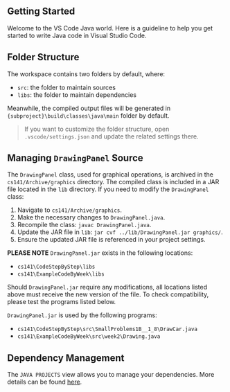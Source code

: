 ## Getting Started

Welcome to the VS Code Java world. Here is a guideline to help you get started to write Java code in Visual Studio Code.

## Folder Structure

The workspace contains two folders by default, where:

- `src`: the folder to maintain sources
- `libs`: the folder to maintain dependencies

Meanwhile, the compiled output files will be generated in `{subproject}\build\classes\java\main` folder by default.

> If you want to customize the folder structure, open `.vscode/settings.json` and update the related settings there.

## Managing `DrawingPanel` Source

The `DrawingPanel` class, used for graphical operations, is archived in the `cs141/Archive/graphics` directory. The compiled class is included in a JAR file located in the `lib` directory. If you need to modify the `DrawingPanel` class:

1. Navigate to `cs141/Archive/graphics`.
2. Make the necessary changes to `DrawingPanel.java`.
3. Recompile the class: `javac DrawingPanel.java`.
4. Update the JAR file in `lib`: `jar cvf ../lib/DrawingPanel.jar graphics/`.
5. Ensure the updated JAR file is referenced in your project settings.

**PLEASE NOTE**
`DrawingPanel.jar` exists in the following locations:
- `cs141\CodeStepByStep\libs`
- `cs141\ExampleCodeByWeek\libs`

Should `DrawingPanel.jar` require any modifications, all locations listed above must receive the new version of the file. To check compatibility, please test the programs listed below.

`DrawingPanel.jar` is used by the following programs:
- `cs141\CodeStepByStep\src\SmallProblems1B__1_8\DrawCar.java`
- `cs141\ExampleCodeByWeek\src\week2\Drawing.java`

## Dependency Management

The `JAVA PROJECTS` view allows you to manage your dependencies. More details can be found [here](https://github.com/microsoft/vscode-java-dependency#manage-dependencies).
